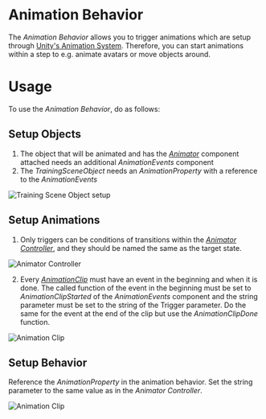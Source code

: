 # Animation Behavior
The _Animation Behavior_ allows you to trigger animations which are setup through [Unity's Animation System](https://docs.unity3d.com/Manual/AnimationOverview.html). Therefore, you can start animations within a step to e.g. animate avatars or move objects around.

# Usage
To use the _Animation Behavior_, do as follows:

## Setup Objects
1. The object that will be animated and has the [_Animator_](https://docs.unity3d.com/Manual/class-Animator.html) component attached needs an additional _AnimationEvents_ component
2. The _TrainingSceneObject_ needs an _AnimationProperty_ with a reference to the _AnimationEvents_

![Training Scene Object setup](.Docu/AnimationObjects.png)

## Setup Animations
1. Only triggers can be conditions of transitions within the [_Animator Controller_](https://docs.unity3d.com/Manual/class-AnimatorController.html), and they should be named the same as the target state.

![Animator Controller](.Docu/AnimatorSetup.PNG)

2. Every [_AnimationClip_](https://docs.unity3d.com/Manual/AnimationClips.html) must have an event in the beginning and when it is done. The called function of the event in the beginning must be set to _AnimationClipStarted_ of the _AnimationEvents_ component and the string parameter must be set to the string of the Trigger parameter. Do the same for the event at the end of the clip but use the _AnimationClipDone_ function.

![Animation Clip](.Docu/AnimationClip.png)

## Setup Behavior
Reference the _AnimationProperty_ in the animation behavior. Set the string parameter to the same value as in the _Animator Controller_.

![Animation Clip](.Docu/AnimationBehavior.PNG)